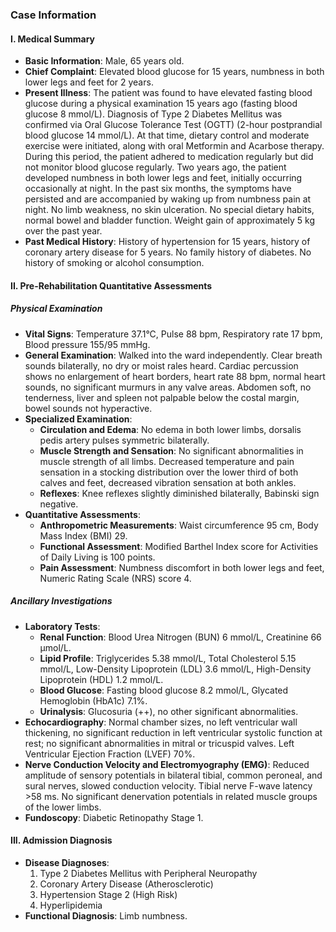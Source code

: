 ### Case Information

#### I. Medical Summary

*   **Basic Information**: Male, 65 years old.
*   **Chief Complaint**: Elevated blood glucose for 15 years, numbness in both lower legs and feet for 2 years.
*   **Present Illness**: The patient was found to have elevated fasting blood glucose during a physical examination 15 years ago (fasting blood glucose 8 mmol/L). Diagnosis of Type 2 Diabetes Mellitus was confirmed via Oral Glucose Tolerance Test (OGTT) (2-hour postprandial blood glucose 14 mmol/L). At that time, dietary control and moderate exercise were initiated, along with oral Metformin and Acarbose therapy. During this period, the patient adhered to medication regularly but did not monitor blood glucose regularly. Two years ago, the patient developed numbness in both lower legs and feet, initially occurring occasionally at night. In the past six months, the symptoms have persisted and are accompanied by waking up from numbness pain at night. No limb weakness, no skin ulceration. No special dietary habits, normal bowel and bladder function. Weight gain of approximately 5 kg over the past year.
*   **Past Medical History**: History of hypertension for 15 years, history of coronary artery disease for 5 years. No family history of diabetes. No history of smoking or alcohol consumption.

#### II. Pre-Rehabilitation Quantitative Assessments

##### Physical Examination

*   **Vital Signs**: Temperature 37.1°C, Pulse 88 bpm, Respiratory rate 17 bpm, Blood pressure 155/95 mmHg.
*   **General Examination**: Walked into the ward independently. Clear breath sounds bilaterally, no dry or moist rales heard. Cardiac percussion shows no enlargement of heart borders, heart rate 88 bpm, normal heart sounds, no significant murmurs in any valve areas. Abdomen soft, no tenderness, liver and spleen not palpable below the costal margin, bowel sounds not hyperactive.
*   **Specialized Examination**:
    *   **Circulation and Edema**: No edema in both lower limbs, dorsalis pedis artery pulses symmetric bilaterally.
    *   **Muscle Strength and Sensation**: No significant abnormalities in muscle strength of all limbs. Decreased temperature and pain sensation in a stocking distribution over the lower third of both calves and feet, decreased vibration sensation at both ankles.
    *   **Reflexes**: Knee reflexes slightly diminished bilaterally, Babinski sign negative.
*   **Quantitative Assessments**:
    *   **Anthropometric Measurements**: Waist circumference 95 cm, Body Mass Index (BMI) 29.
    *   **Functional Assessment**: Modified Barthel Index score for Activities of Daily Living is 100 points.
    *   **Pain Assessment**: Numbness discomfort in both lower legs and feet, Numeric Rating Scale (NRS) score 4.

##### Ancillary Investigations

*   **Laboratory Tests**:
    *   **Renal Function**: Blood Urea Nitrogen (BUN) 6 mmol/L, Creatinine 66 μmol/L.
    *   **Lipid Profile**: Triglycerides 5.38 mmol/L, Total Cholesterol 5.15 mmol/L, Low-Density Lipoprotein (LDL) 3.6 mmol/L, High-Density Lipoprotein (HDL) 1.2 mmol/L.
    *   **Blood Glucose**: Fasting blood glucose 8.2 mmol/L, Glycated Hemoglobin (HbA1c) 7.1%.
    *   **Urinalysis**: Glucosuria (++), no other significant abnormalities.
*   **Echocardiography**: Normal chamber sizes, no left ventricular wall thickening, no significant reduction in left ventricular systolic function at rest; no significant abnormalities in mitral or tricuspid valves. Left Ventricular Ejection Fraction (LVEF) 70%.
*   **Nerve Conduction Velocity and Electromyography (EMG)**: Reduced amplitude of sensory potentials in bilateral tibial, common peroneal, and sural nerves, slowed conduction velocity. Tibial nerve F-wave latency >58 ms. No significant denervation potentials in related muscle groups of the lower limbs.
*   **Fundoscopy**: Diabetic Retinopathy Stage 1.

#### III. Admission Diagnosis

*   **Disease Diagnoses**:
    1.  Type 2 Diabetes Mellitus with Peripheral Neuropathy
    2.  Coronary Artery Disease (Atherosclerotic)
    3.  Hypertension Stage 2 (High Risk)
    4.  Hyperlipidemia
*   **Functional Diagnosis**: Limb numbness.